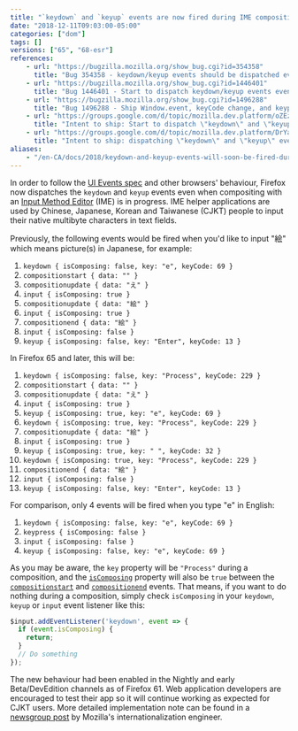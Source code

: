 ```yaml
---
title: "`keydown` and `keyup` events are now fired during IME composition"
date: "2018-12-11T09:03:00-05:00"
categories: ["dom"]
tags: []
versions: ["65", "68-esr"]
references:
    - url: "https://bugzilla.mozilla.org/show_bug.cgi?id=354358"
      title: "Bug 354358 - keydown/keyup events should be dispatched even during composition (but keypress shouldn't be so)"
    - url: "https://bugzilla.mozilla.org/show_bug.cgi?id=1446401"
      title: "Bug 1446401 - Start to dispatch keydown/keyup events even during composition in Nightly and early Beta"
    - url: "https://bugzilla.mozilla.org/show_bug.cgi?id=1496288"
      title: "Bug 1496288 - Ship Window.event, keyCode change, and keypress event handling changes"
    - url: "https://groups.google.com/d/topic/mozilla.dev.platform/oZEz5JH9ZK8/discussion"
      title: "Intent to ship: Start to dispatch \"keydown\" and \"keyup\" events even if composing (only in Nightly and early Beta)"
    - url: "https://groups.google.com/d/topic/mozilla.dev.platform/DrYa0gDxI5Q/discussion"
      title: "Intent to ship: dispatching \"keydown\" and \"keyup\" events during IME composition"
aliases:
    - "/en-CA/docs/2018/keydown-and-keyup-events-will-soon-be-fired-during-ime-composition/"
---
```

In order to follow the [UI Events spec](https://w3c.github.io/uievents/) and other browsers' behaviour, Firefox now dispatches the `keydown` and `keyup` events even when compositing with an [Input Method Editor](https://en.wikipedia.org/wiki/Input_method) (IME) is in progress. IME helper applications are used by Chinese, Japanese, Korean and Taiwanese (CJKT) people to input their native multibyte characters in text fields.

Previously, the following events would be fired when you'd like to input "絵" which means picture(s) in Japanese, for example:

1. `keydown { isComposing: false, key: "e", keyCode: 69 }`
1. `compositionstart { data: "" }`
3. `compositionupdate { data: "え" }`
4. `input { isComposing: true }`
5. `compositionupdate { data: "絵" }`
6. `input { isComposing: true }`
7. `compositionend { data: "絵" }`
8. `input { isComposing: false }`
9. `keyup { isComposing: false, key: "Enter", keyCode: 13 }`

In Firefox 65 and later, this will be:

1. `keydown { isComposing: false, key: "Process", keyCode: 229 }`
2. `compositionstart { data: "" }`
3. `compositionupdate { data: "え" }`
4. `input { isComposing: true }`
5. `keyup { isComposing: true, key: "e", keyCode: 69 }`
6. `keydown { isComposing: true, key: "Process", keyCode: 229 }`
7. `compositionupdate { data: "絵" }`
8. `input { isComposing: true }`
9. `keyup { isComposing: true, key: " ", keyCode: 32 }`
10. `keydown { isComposing: true, key: "Process", keyCode: 229 }`
11. `compositionend { data: "絵" }`
12. `input { isComposing: false }`
13. `keyup { isComposing: false, key: "Enter", keyCode: 13 }`

For comparison, only 4 events will be fired when you type "e" in English:

1. `keydown { isComposing: false, key: "e", keyCode: 69 }`
2. `keypress { isComposing: false }`
3. `input { isComposing: false }`
4. `keyup { isComposing: false, key: "e", keyCode: 69 }`

As you may be aware, the `key` property will be `"Process"` during a composition, and the [`isComposing`](https://developer.mozilla.org/docs/Web/API/KeyboardEvent/isComposing) property will also be `true` between the [`compositionstart`](https://developer.mozilla.org/docs/Web/Events/compositionstart) and [`compositionend`](https://developer.mozilla.org/docs/Web/Events/compositionend) events. That means, if you want to do nothing during a composition, simply check `isComposing` in your `keydown`, `keyup` or `input` event listener like this:

```js
$input.addEventListener('keydown', event => {
  if (event.isComposing) {
    return;
  }
  // Do something
});
```

The new behaviour had been enabled in the Nightly and early Beta/DevEdition channels as of Firefox 61. Web application developers are encouraged to test their app so it will continue working as expected for CJKT users. More detailed implementation note can be found in a [newsgroup post](https://groups.google.com/d/topic/mozilla.dev.platform/oZEz5JH9ZK8/discussion) by Mozilla's internationalization engineer.

